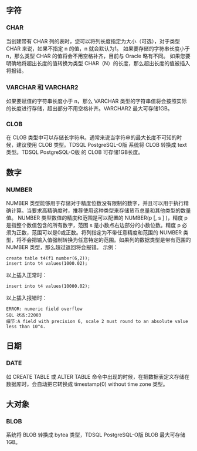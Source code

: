 ## 字符
### CHAR
当创建带有 CHAR 列的表时，您可以将列长度指定为大小（可选），对于类型 CHAR 来说，如果不指定 n 的值，n 就会默认为1。 如果要存储的字符串长度小于 n，那么类型 CHAR 的值将会不用空格补齐，目前与 Oracle 略有不同。
如果您要明确地将超出长度的值转换为类型 CHAR（N）的长度，那么超出长度的值被插入将报错。

### VARCHAR 和 VARCHAR2
如果要赋值的字符串长度小于 n，那么 VARCHAR 类型的字符串值将会按照实际的长度进行存储，超出部分不用空格补齐。VARCHAR2 最大可存储1GB。

### CLOB
在 CLOB 类型中可以存储长字符串。通常来说当字符串的最大长度不可知的时候，建议使用 CLOB 类型。TDSQL PostgreSQL-O版 系统将 CLOB 转换成 text 类型。TDSQL PostgreSQL-O版 的 CLOB 可存储1GB长度。

## 数字
### NUMBER
NUMBER 类型能够用于存储对于精度位数没有限制的数字，并且可以用于执行精确计算。当要求高精确度时，推荐使用这种类型来存储货币总量和其他类型的数量值。
NUMBER 类型数值的精度和范围是可以配置的 NUMBER(p [, s ] )，精度 p 是指整个数值包含的所有数字，范围 s 是小数点右边部分的小数位数。精度 p 必须为正数，范围可以是0或正数。将列指定为不带任意精度和范围的 NUMBER 类型，将不会把输入值强制转换为任意特定的范围。如果列的数据类型是带有范围的 NUMBER 类型，那么超过返回将会报错。
示例：
```
create table t4(f1 number(6,2));
insert into t4 values(1000.02);
```
以上插入正常时：
```
insert into t4 values(10000.02);
```
    
以上插入报错时：
```
ERROR: numeric field overflow
SQL 状态:22003
细节:A field with precision 6, scale 2 must round to an absolute value less than 10^4.
```
    
## 日期
### DATE
如 CREATE TABLE 或 ALTER TABLE 命令中出现的时候，在把数据表定义存储在数据库时，会自动把它转换成 timestamp(0) without time zone 类型。

## 大对象
### BLOB
系统将 BLOB 转换成 bytea 类型，TDSQL PostgreSQL-O版 BLOB 最大可存储1GB。
